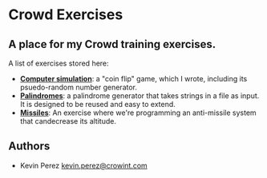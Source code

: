 Crowd Exercises
===============
A place for my Crowd training exercises.
----------------------------------------

A list of exercises stored here:
* <b>[Computer simulation](https://github.com/kevindperezm/crowd_exercises/tree/master/computer_simulation)</b>: a "coin flip" game, which I wrote, including its psuedo-random number generator.
* <b>[Palindromes](https://github.com/kevindperezm/crowd_exercises/tree/master/palindromes)</b>: a palindrome generator that takes strings in a file as input. It is designed to be reused and easy to extend.
* <b>[Missiles](https://github.com/kevindperezm/crowd_exercises/tree/master/missiles)</b>: An exercise where we're programming an anti-missile system that candecrease its altitude.

Authors
-------
* Kevin Perez [kevin.perez@crowint.com](mailto:kevin.perez@crowdint.com)
